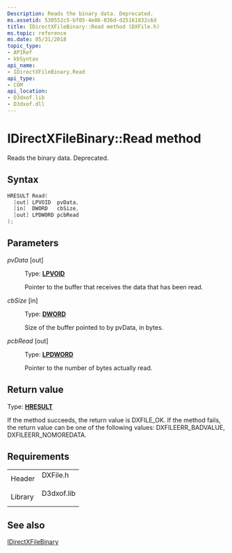 ```yaml
---
Description: Reads the binary data. Deprecated.
ms.assetid: 530552c5-bf05-4e86-836d-d25161832c6d
title: IDirectXFileBinary::Read method (DXFile.h)
ms.topic: reference
ms.date: 05/31/2018
topic_type: 
- APIRef
- kbSyntax
api_name: 
- IDirectXFileBinary.Read
api_type: 
- COM
api_location: 
- D3dxof.lib
- D3dxof.dll
---
```


# IDirectXFileBinary::Read method

Reads the binary data. Deprecated.

## Syntax


```C++
HRESULT Read(
  [out] LPVOID  pvData,
  [in]  DWORD   cbSize,
  [out] LPDWORD pcbRead
);
```



## Parameters

<dl> <dt>

*pvData* \[out\]
</dt> <dd>

Type: **[**LPVOID**](https://msdn.microsoft.com/library/Aa383751(v=VS.85).aspx)**

Pointer to the buffer that receives the data that has been read.

</dd> <dt>

*cbSize* \[in\]
</dt> <dd>

Type: **[**DWORD**](https://msdn.microsoft.com/library/Aa383751(v=VS.85).aspx)**

Size of the buffer pointed to by pvData, in bytes.

</dd> <dt>

*pcbRead* \[out\]
</dt> <dd>

Type: **[**LPDWORD**](https://msdn.microsoft.com/library/Aa383751(v=VS.85).aspx)**

Pointer to the number of bytes actually read.

</dd> </dl>

## Return value

Type: **[**HRESULT**](https://msdn.microsoft.com/library/Bb401631(v=MSDN.10).aspx)**

If the method succeeds, the return value is DXFILE\_OK. If the method fails, the return value can be one of the following values: DXFILEERR\_BADVALUE, DXFILEERR\_NOMOREDATA.

## Requirements



|                    |                                                                                       |
|--------------------|---------------------------------------------------------------------------------------|
| Header<br/>  | <dl> <dt>DXFile.h</dt> </dl>   |
| Library<br/> | <dl> <dt>D3dxof.lib</dt> </dl> |



## See also

<dl> <dt>

[IDirectXFileBinary](idirectxfilebinary.md)
</dt> </dl>

 

 




